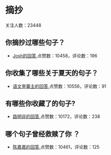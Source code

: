 #  摘抄 
关注人数：23448
## 你摘抄过哪些句子？
- [Josh的回答](https://www.zhihu.com/question/307960107/answer/778526929),点赞数：10458，评论数：196
## 你收集了哪些关于夏天的句子？
- [语文李寨主的回答](https://www.zhihu.com/question/391603235/answer/1198793538),点赞数：10556，评论数：91
## 有哪些你收藏了的句子?
- [路明非的回答](https://www.zhihu.com/question/432260245/answer/1722924304),点赞数：10172，评论数：238
## 哪个句子曾经救赎了你 ？
- [陈嘉嘉的回答](https://www.zhihu.com/question/453706577/answer/1921178477),点赞数：10461，评论数：125
